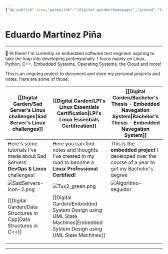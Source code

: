 ```yaml
---
{"dg-publish":true,"permalink":"/digital-garden/homepage/","pinned":"true","tags":["gardenEntry"]}
---
```


# Eduardo Martínez Piña
---
👋 Hi there!
I'm currently an embedded software test engineer aspiring to take the leap into developing professionally. I focus mainly on Linux, Python, C++, Embedded Systems, Operating Systems, the Cloud and more!

This is an ongoing project to document and store my personal projects and notes. Here are some of those:

|                         [[Digital Garden/Sad Server's Linux challenges\|Sad Server's Linux challenges]]                         |                                  [[Digital Garden/LPI's Linux Essentials Certification\|LPI's Linux Essentials Certification]]                                  | [[Digital Garden/Bachelor's Thesis - Embedded Navegation System\|Bachelor's Thesis - Embedded Navegation System]]                                                                           |
| ------------------------------------------------------------------------------- | -------------------------------------------------------------------------------------------------------- | ---------------------------------------------------------------------------------------------------------------------------- |
| Here's some tutorials I've made about Sad Servers' **DevOps & Linux** challenges! | Here you can find notes and thoughts I've created in my road to become a **Linux Professional Certified!** | This is the **embedded project** I developed over the course of a year to get my Bachelor's degree                           |
|                            ![SadServers-icon-2.png](/img/user/Digital%20Garden/Icons-and-images/SadServers-icon-2.png)                             |                                            ![Tux2_green.png](/img/user/Digital%20Garden/Icons-and-images/Tux2_green.png)                                             | ![Algoritmo-seguidor](https://user-images.githubusercontent.com/72580785/174127072-ced03c71-d4f8-4e68-b0a6-a4794c3fb9c8.png) |
|                [[Digital Garden/Data Structures in Cpp\|Data Structures in C++]]                 |                            [[Digital Garden/Embedded System Design using UML State Machines\|Embedded System Design using UML State Machines]]                             |                                                                                                                              |
|                                                                                   |                                                                                                            |                                                                                                                              |
|                                                                                   |                                                                                                            |                                                                                                                              |

---
